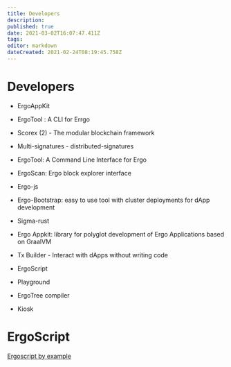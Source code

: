 ```yaml
---
title: Developers
description: 
published: true
date: 2021-03-02T16:07:47.411Z
tags: 
editor: markdown
dateCreated: 2021-02-24T08:19:45.758Z
---
```


# Developers

- ErgoAppKit
- ErgoTool : A CLI for Errgo
- Scorex (2) - The modular blockchain framework
- Multi-signatures - distributed-signatures
- ErgoTool: A Command Line Interface for Ergo
- ErgoScan: Ergo block explorer interface
- Ergo-js
- Ergo-Bootstrap: easy to use tool with cluster deployments for dApp development
- Sigma-rust
- Ergo Appkit: library for polyglot development of Ergo Applications based on GraalVM
- Tx Builder - Interact with dApps without writing code

- ErgoScript 
- Playground 
- ErgoTree compiler 
- Kiosk

# ErgoScript

[Ergoscript by example](https://github.com/ergoplatform/ergoscript-by-example)

